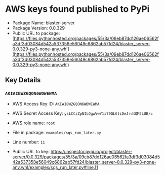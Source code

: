# AWS keys found published to PyPi

* Package Name: blaster-server
* Package Version: 0.0.329
* Public URL to package: [https://files.pythonhosted.org/packages/55/3a/09eb87dd126ae06562fa3df3d03084d542a537358e56049c6862ab57fd24/blaster_server-0.0.329-py3-none-any.whl](https://files.pythonhosted.org/packages/55/3a/09eb87dd126ae06562fa3df3d03084d542a537358e56049c6862ab57fd24/blaster_server-0.0.329-py3-none-any.whl)

## Key Details

### `AKIAIBWZGQON6WDWEWMA`

* AWS Access Key ID: `AKIAIBWZGQON6WDWEWMA`
* AWS Secret Access Key: `ysLCCzZpNILQgwVwY1i79GLGtiDeJrd4QM2LUB/c` 
* AWS role name: `root`
* File in package: `examples/sqs_run_later.py`
* Line number: `11`

* Public URL to key: https://inspector.pypi.io/project/blaster-server/0.0.329/packages/55/3a/09eb87dd126ae06562fa3df3d03084d542a537358e56049c6862ab57fd24/blaster_server-0.0.329-py3-none-any.whl/examples/sqs_run_later.py#line.11


